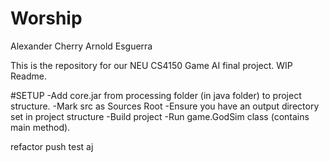 # Worship

Alexander Cherry
Arnold Esguerra

This is the repository for our NEU CS4150 Game AI final project.
WIP Readme.

#SETUP
-Add core.jar from processing folder (in java folder) to project structure.
-Mark src as Sources Root
-Ensure you have an output directory set in project structure
-Build project
-Run game.GodSim class (contains main method).

refactor push test aj